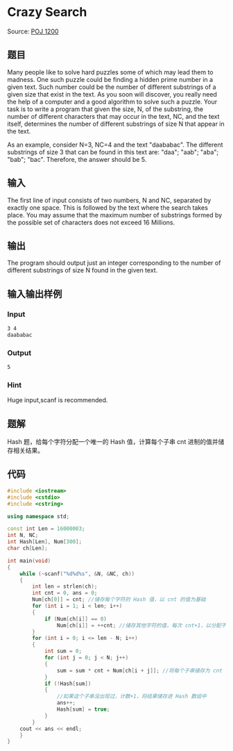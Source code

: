 # Crazy Search

Source: [POJ 1200](http://poj.org/problem?id=1200)

## 题目

Many people like to solve hard puzzles some of which may lead them to madness. One such puzzle could be finding a hidden prime number in a given text. Such number could be the number of different substrings of a given size that exist in the text. As you soon will discover, you really need the help of a computer and a good algorithm to solve such a puzzle.
Your task is to write a program that given the size, N, of the substring, the number of different characters that may occur in the text, NC, and the text itself, determines the number of different substrings of size N that appear in the text.

As an example, consider N=3, NC=4 and the text "daababac". The different substrings of size 3 that can be found in this text are: "daa"; "aab"; "aba"; "bab"; "bac". Therefore, the answer should be 5.

## 输入

The first line of input consists of two numbers, N and NC, separated by exactly one space. This is followed by the text where the search takes place. You may assume that the maximum number of substrings formed by the possible set of characters does not exceed 16 Millions.

## 输出

The program should output just an integer corresponding to the number of different substrings of size N found in the given text.

## 输入输出样例

### Input

```txt
3 4
daababac
```

### Output

```txt
5
```

### Hint

Huge input,scanf is recommended.

## 题解

Hash 题，给每个字符分配一个唯一的 Hash 值，计算每个子串 cnt 进制的值并储存相关结果。

## 代码

```C++
#include <iostream>
#include <cstdio>
#include <cstring>

using namespace std;

const int Len = 16000003;
int N, NC;
int Hash[Len], Num[300];
char ch[Len];

int main(void)
{
    while (~scanf("%d%d%s", &N, &NC, ch))
    {
        int len = strlen(ch);
        int cnt = 0, ans = 0;
        Num[ch[0]] = cnt; //储存每个字符的 Hash 值，以 cnt 的值为基础
        for (int i = 1; i < len; i++)
        {
            if (Num[ch[i]] == 0)
                Num[ch[i]] = ++cnt; //储存其他字符的值，每次 cnt+1，以分配不同的 Hash 值
        }
        for (int i = 0; i <= len - N; i++)
        {
            int sum = 0;
            for (int j = 0; j < N; j++)
            {
                sum = sum * cnt + Num[ch[i + j]]; //将每个子串储存为 cnt 进制的数字
            }
            if (!Hash[sum])
            {
                //如果这个子串没出现过，计数+1，将结果储存进 Hash 数组中
                ans++;
                Hash[sum] = true;
            }
        }
    cout << ans << endl;
    }
}
```
